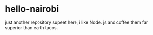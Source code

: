 # hello-nairobi
just another repository
supeet here, i like Node. js and coffee them far superior than earth tacos.
